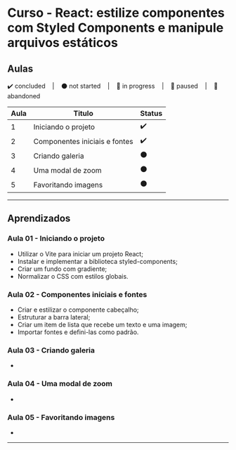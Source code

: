 # Curso - React: estilize componentes com Styled Components e manipule arquivos estáticos

## Aulas
<p>
  ✔️ concluded &nbsp;&nbsp;&nbsp;|&nbsp;&nbsp;&nbsp;
  ⚫ not started &nbsp;&nbsp;&nbsp;|&nbsp;&nbsp;&nbsp;
  🔵 in progress &nbsp;&nbsp;&nbsp;|&nbsp;&nbsp;&nbsp;
  🔶 paused &nbsp;&nbsp;&nbsp;|&nbsp;&nbsp;&nbsp;
  🔴 abandoned 
</p>

| Aula | Titulo | Status |
| --- | --- | --- |
| 1 | Iniciando o projeto  | ✔️ |
| 2 | Componentes iniciais e fontes | ✔️ |
| 3 | Criando galeria | ⚫ |
| 4 | Uma modal de zoom | ⚫ |
| 5 | Favoritando imagens | ⚫ |

---

## Aprendizados

### Aula 01 - Iniciando o projeto 
<ul>
  <li>Utilizar o Vite para iniciar um projeto React;</li>
  <li>Instalar e implementar a biblioteca styled-components;</li>
  <li>Criar um fundo com gradiente;</li>
  <li>Normalizar o CSS com estilos globais.</li>
</ul>

### Aula 02 - Componentes iniciais e fontes
<ul>
  <li>Criar e estilizar o componente cabeçalho;</li>
  <li>Estruturar a barra lateral;</li>
  <li>Criar um item de lista que recebe um texto e uma imagem;</li>
  <li>Importar fontes e defini-las como padrão.</li>
</ul>

### Aula 03 - Criando galeria
<ul>
  <li></li>
</ul>

### Aula 04 - Uma modal de zoom
<ul>
  <li></li>
</ul>

### Aula 05 - Favoritando imagens
<ul>
  <li></li>
</ul>

---

<!-- ## 🎯 Projeto desenvolvido
Este é o screenshot do projeto que foi desenvolvido durante o curso:

<p align="center">
  <img alt="Miniatura da imagem do projeto"src="../../.github/thumbs/preview.jpg">
</p> -->